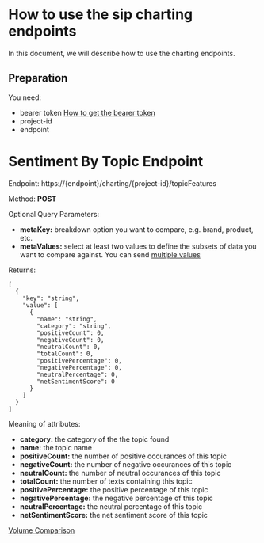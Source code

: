 # How to use the sip charting endpoints

In this document, we will describe how to use the charting endpoints.

## Preparation

You need:

* bearer token [How to get the bearer token](https://github.com/Symanto/howto-api/blob/master/authentication.md)
* project-id
* endpoint

# Sentiment By Topic Endpoint

Endpoint: https://{endpoint}/charting/{project-id}/topicFeatures

Method: **POST**

Optional Query Parameters:
 
* **metaKey:** breakdown option you want to compare, e.g. brand, product, etc.
* **metaValues:** select at least two values to define the subsets of data you want to compare against. You can send [multiple values](https://stackoverflow.com/questions/24059773/correct-way-to-pass-multiple-values-for-same-parameter-name-in-get-request) 

Returns:

```
[
  {
    "key": "string",
    "value": [
      {
        "name": "string",
        "category": "string",
        "positiveCount": 0,
        "negativeCount": 0,
        "neutralCount": 0,
        "totalCount": 0,
        "positivePercentage": 0,
        "negativePercentage": 0,
        "neutralPercentage": 0,
        "netSentimentScore": 0
      }
    ]
  }
]
```

Meaning of attributes:

* **category:** the category of the the topic found
* **name:** the topic name
* **positiveCount:** the number of positive occurances of this topic
* **negativeCount:** the number of negative occurances of this topic
* **neutralCount:** the number of neutral occurances of this topic
* **totalCount:** the number of texts containing this topic
* **positivePercentage:** the positive percentage of this topic
* **negativePercentage:** the negative percentage of this topic
* **neutralPercentage:** the neutral percentage of this topic
* **netSentimentScore:** the net sentiment score of this topic

[Volume Comparison](https://help.symanto.com/knowledge/comparison)
